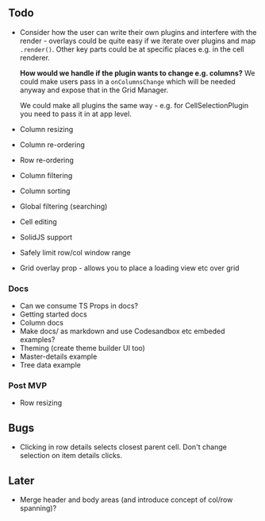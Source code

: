 ## Todo

- Consider how the user can write their own plugins and interfere with the render -
  overlays could be quite easy if we iterate over plugins and map `.render()`. Other
  key parts could be at specific places e.g. in the cell renderer.

  **How would we handle if the plugin wants to change e.g. columns?**
  We could make users pass in a `onColumnsChange` which will be needed anyway and expose
  that in the Grid Manager.

  We could make all plugins the same way - e.g. for CellSelectionPlugin you need to pass it
  in at app level.

- Column resizing
- Column re-ordering
- Row re-ordering
- Column filtering
- Column sorting
- Global filtering (searching)
- Cell editing
- SolidJS support
- Safely limit row/col window range
- Grid overlay prop - allows you to place a loading view etc over grid

### Docs

- Can we consume TS Props in docs?
- Getting started docs
- Column docs
- Make docs/ as markdown and use Codesandbox etc embeded examples?
- Theming (create theme builder UI too)
- Master-details example
- Tree data example

### Post MVP

- Row resizing

## Bugs

- Clicking in row details selects closest parent cell. Don't change selection on item details clicks.

## Later

- Merge header and body areas (and introduce concept of col/row spanning)?
